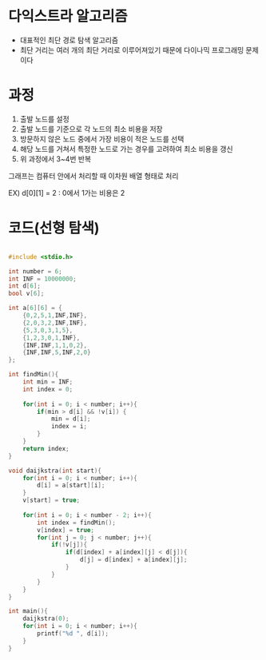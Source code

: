 # 다익스트라 알고리즘

- 대표적인 최단 경로 탐색 알고리즘
- 최단 거리는 여러 개의 최단 거리로 이루어져있기 때문에 다이나믹 프로그래밍 문제이다

# 과정

1. 출발 노드를 설정
2. 출발 노드를 기준으로 각 노드의 최소 비용을 저장
3. 방문하지 않은 노드 중에서 가장 비용이 적은 노드를 선택
4. 해당 노드를 거쳐서 특정한 노드로 가는 경우를 고려하여 최소 비용을 갱신
5. 위 과정에서 3~4번 반복

그래프는 컴퓨터 안에서 처리할 때 이차원 배열 형태로 처리

EX) d[0][1] = 2 : 0에서 1가는 비용은 2

# 코드(선형 탐색)

```c

#include <stdio.h>

int number = 6;
int INF = 10000000;
int d[6];
bool v[6];

int a[6][6] = {
	{0,2,5,1,INF,INF},
	{2,0,3,2,INF,INF},
	{5,3,0,3,1,5},
	{1,2,3,0,1,INF},
	{INF,INF,1,1,0,2},
	{INF,INF,5,INF,2,0}
};

int findMin(){
	int min = INF;
	int index = 0;
	
	for(int i = 0; i < number; i++){
		if(min > d[i] && !v[i]) {
			min = d[i];
			index = i;
		}
	}
	return index;
}

void daijkstra(int start){
	for(int i = 0; i < number; i++){
		d[i] = a[start][i];
	}
	v[start] = true;
	
	for(int i = 0; i < number - 2; i++){
		int index = findMin();
		v[index] = true;
		for(int j = 0; j < number; j++){
			if(!v[j]){
				if(d[index] + a[index][j] < d[j]){
					d[j] = d[index] + a[index][j];
				}	
			}
		}
	}
}

int main(){
	daijkstra(0);
	for(int i = 0; i < number; i++){
		printf("%d ", d[i]);
	}
}

```

